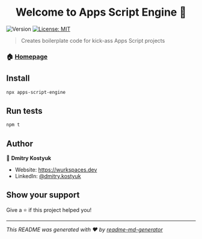 <h1 align="center">Welcome to Apps Script Engine 👋</h1>
<p>
  <img alt="Version" src="https://img.shields.io/badge/version-1.0.0-blue.svg?cacheSeconds=2592000" />
  <a href="#" target="_blank">
    <img alt="License: MIT" src="https://img.shields.io/badge/License-MIT-yellow.svg" />
  </a>
</p>

> Creates boilerplate code for kick-ass Apps Script projects

### 🏠 [Homepage](https://github.com/WildH0g/apps-script-engine/blob/main/index.js)

## Install

```sh
npx apps-script-engine
```

## Run tests

```sh
npm t
```

## Author

👤 **Dmitry Kostyuk**

- Website: https://wurkspaces.dev
- LinkedIn: [@dmitry.kostyuk](https://linkedin.com/in/dmitry.kostyuk)

## Show your support

Give a ⭐️ if this project helped you!

---

_This README was generated with ❤️ by [readme-md-generator](https://github.com/kefranabg/readme-md-generator)_
